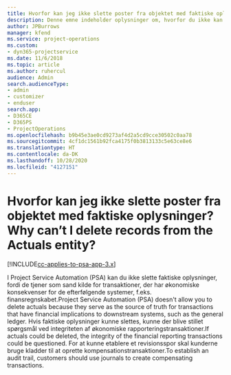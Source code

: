 ```yaml
---
title: Hvorfor kan jeg ikke slette poster fra objektet med faktiske oplysninger?
description: Denne emne indeholder oplysninger om, hvorfor du ikke kan slette poster fra objektet med faktiske oplysninger.
author: JPBurrows
manager: kfend
ms.service: project-operations
ms.custom:
- dyn365-projectservice
ms.date: 11/6/2018
ms.topic: article
ms.author: ruhercul
audience: Admin
search.audienceType:
- admin
- customizer
- enduser
search.app:
- D365CE
- D365PS
- ProjectOperations
ms.openlocfilehash: b9b45e3ae0cd9273af4d2a5cd9cce30502c0aa78
ms.sourcegitcommit: 4cf1dc1561b92fca4175f0b3813133c5e63ce8e6
ms.translationtype: HT
ms.contentlocale: da-DK
ms.lasthandoff: 10/28/2020
ms.locfileid: "4127151"
---
```

# <a name="why-cant-i-delete-records-from-the-actuals-entity"></a><span data-ttu-id="d7c97-103">Hvorfor kan jeg ikke slette poster fra objektet med faktiske oplysninger?</span><span class="sxs-lookup"><span data-stu-id="d7c97-103">Why can’t I delete records from the Actuals entity?</span></span>

[!INCLUDE[cc-applies-to-psa-app-3.x](../includes/cc-applies-to-psa-app-3x.md)]

<span data-ttu-id="d7c97-104">I Project Service Automation (PSA) kan du ikke slette faktiske oplysninger, fordi de tjener som sand kilde for transaktioner, der har økonomiske konsekvenser for de efterfølgende systemer, f.eks. finansregnskabet.</span><span class="sxs-lookup"><span data-stu-id="d7c97-104">Project Service Automation (PSA) doesn't allow you to delete actuals because they serve as the source of truth for transactions that have financial implications to downstream systems, such as the general ledger.</span></span> <span data-ttu-id="d7c97-105">Hvis faktiske oplysninger kunne slettes, kunne der blive stillet spørgsmål ved integriteten af økonomiske rapporteringstransaktioner.</span><span class="sxs-lookup"><span data-stu-id="d7c97-105">If actuals could be deleted, the integrity of the financial reporting transactions could be questioned.</span></span> <span data-ttu-id="d7c97-106">For at kunne etablere et revisionsspor skal kunderne bruge kladder til at oprette kompensationstransaktioner.</span><span class="sxs-lookup"><span data-stu-id="d7c97-106">To establish an audit trail, customers should use journals to create compensating transactions.</span></span>

